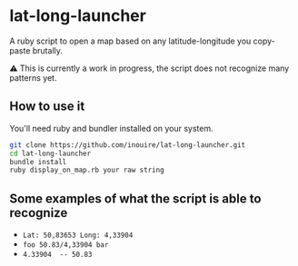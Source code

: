 # lat-long-launcher
A ruby script to open a map based on any latitude-longitude you copy-paste brutally.

:warning: This is currently a work in progress, the script does not recognize many patterns yet.

## How to use it

You'll need ruby and bundler installed on your system.

```bash
git clone https://github.com/inouire/lat-long-launcher.git
cd lat-long-launcher
bundle install
ruby display_on_map.rb your raw string
```

## Some examples of what the script is able to recognize

- `Lat: 50,83653 Long: 4,33904`
- `foo 50.83/4,33904 bar`
- `4.33904  -- 50.83 `
